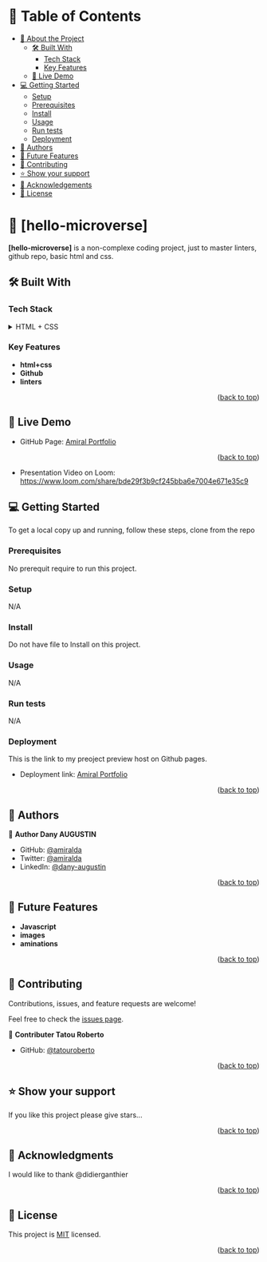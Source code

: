 <a name="readme-top"></a>

# 📗 Table of Contents

- [📖 About the Project](#about-project)
  - [🛠 Built With](#built-with)
    - [Tech Stack](#tech-stack)
    - [Key Features](#key-features)
  - [🚀 Live Demo](#live-demo)
- [💻 Getting Started](#getting-started)
  - [Setup](#setup)
  - [Prerequisites](#prerequisites)
  - [Install](#install)
  - [Usage](#usage)
  - [Run tests](#run-tests)
  - [Deployment](#triangular_flag_on_post-deployment)
- [👥 Authors](#authors)
- [🔭 Future Features](#future-features)
- [🤝 Contributing](#contributing)
- [⭐️ Show your support](#support)
- [🙏 Acknowledgements](#acknowledgements)
- [📝 License](#license)

# 📖 [hello-microverse] <a name="about-project"></a>


**[hello-microverse]** is a non-complexe coding project, just to master linters, github repo, basic html and css.

## 🛠 Built With <a name="html+css"></a>

### Tech Stack <a name="html+css"></a>


<details>
  <summary>HTML + CSS</summary>
</details>

### Key Features <a name="key-features"></a>


- **html+css**
- **Github**
- **linters**

<p align="right">(<a href="#readme-top">back to top</a>)</p>


## 🚀 Live Demo 
- GitHub Page: [Amiral Portfolio](https://amiralda.github.io/amiral-portfolio/)

<p align="right">(<a href="#readme-top">back to top</a>)</p>

- Presentation Video on Loom: https://www.loom.com/share/bde29f3b9cf245bba6e7004e671e35c9 


## 💻 Getting Started <a name="getting-started"></a>


To get a local copy up and running, follow these steps, clone from the repo

### Prerequisites

No prerequit require to run this project.

### Setup

N/A

### Install

Do not have file to Install on this project.

### Usage

N/A

### Run tests

N/A

### Deployment
 
This is the link to my preoject preview host on Github pages.
- Deployment link: [Amiral Portfolio](https://amiralda.github.io/amiral-portfolio/)

<p align="right">(<a href="#readme-top">back to top</a>)</p>

## 👥 Authors <a name="authors"></a>


👤 **Author Dany AUGUSTIN**

- GitHub: [@amiralda](https://github.com/amiralda)
- Twitter: [@amiralda](https://twitter.com/amiralda)
- LinkedIn: [@dany-augustin](https://linkedin.com/in/dany-augustin)


<p align="right">(<a href="#readme-top">back to top</a>)</p>


## 🔭 Future Features <a name="future-features"></a>


- **Javascript**
- **images**
- **aminations**

<p align="right">(<a href="#readme-top">back to top</a>)</p>


## 🤝 Contributing <a name="contributing"></a>

Contributions, issues, and feature requests are welcome!

Feel free to check the [issues page](../../issues/).


👤 **Contributer Tatou Roberto**

- GitHub: [@tatouroberto](https://github.com/tatouroberto)


<p align="right">(<a href="#readme-top">back to top</a>)</p>


## ⭐️ Show your support <a name="support"></a>


If you like this project please give stars...

<p align="right">(<a href="#readme-top">back to top</a>)</p>


## 🙏 Acknowledgments <a name="acknowledgements"></a>

I would like to thank @didierganthier

<p align="right">(<a href="#readme-top">back to top</a>)</p>


## 📝 License <a name="license"></a>

This project is [MIT](./LICENSE) licensed.
<p align="right">(<a href="#readme-top">back to top</a>)</p>
